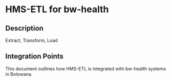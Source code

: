 # HMS-ETL for bw-health

## Description

Extract, Transform, Load

## Integration Points

This document outlines how HMS-ETL is integrated with bw-health systems in Botswana.

